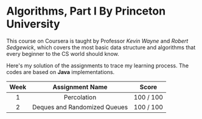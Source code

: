 # Algorithms, Part I By Princeton University
This course on Coursera is taught by Professor *Kevin Wayne* and *Robert Sedgewick*, which covers the most basic data structure and algorithms that every beginner to the CS world should know.

Here's my solution of the assignments to trace my learning process. The codes are based on __Java__ implementations.

Week  | Assignment Name  | Score
:----: | :-----: | ------ 
1  | Percolation | 100 / 100
2  | Deques and Randomized Queues | 100 / 100 
